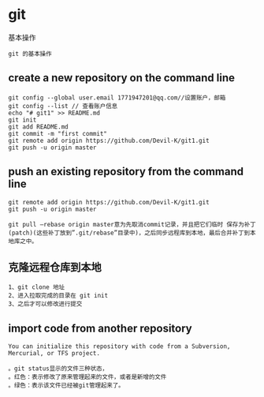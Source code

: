 # git
 基本操作
```
git 的基本操作
```
## create a new repository on the command line 
```
git config --global user.email 1771947201@qq.com//设置账户，邮箱
git config --list // 查看账户信息
echo "# git1" >> README.md
git init 
git add README.md
git commit -m "first commit" 
git remote add origin https://github.com/Devil-K/git1.git 
git push -u origin master 
```

## push an existing repository from the command line 
```
git remote add origin https://github.com/Devil-K/git1.git 
git push -u origin master 
```

```
git pull –rebase origin master意为先取消commit记录，并且把它们临时 保存为补丁(patch)(这些补丁放到”.git/rebase”目录中)，之后同步远程库到本地，最后合并补丁到本地库之中。
```
## 克隆远程仓库到本地
```
1、git clone 地址
2、进入拉取完成的目录在 git init 
3、之后才可以修改进行提交

```
## import code from another repository 
```
You can initialize this repository with code from a Subversion, Mercurial, or TFS project.
```
```
。git status显示的文件三种状态，
。红色：表示修改了原来管理起来的文件，或者是新增的文件
。绿色：表示该文件已经被git管理起来了。
```

